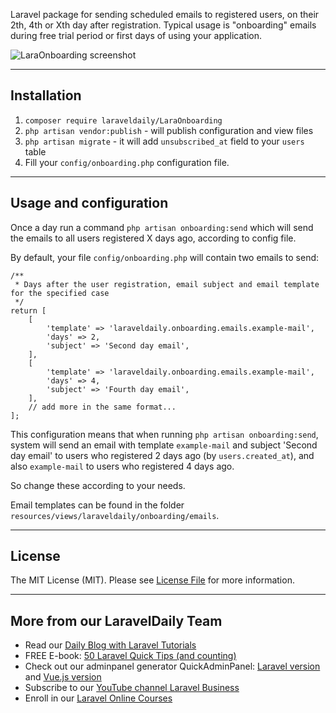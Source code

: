 Laravel package for sending scheduled emails to registered users, on their 2th, 4th or Xth day after registration. Typical usage is "onboarding" emails during free trial period or first days of using your application.

![LaraOnboarding screenshot](https://laraveldaily.com/wp-content/uploads/2018/11/laravel-laraonboarding-demo.png)

---

## Installation  
1. `composer require laraveldaily/LaraOnboarding`
2. `php artisan vendor:publish` - will publish configuration and view files
3. `php artisan migrate` - it will add `unsubscribed_at` field to your `users` table  
4. Fill your `config/onboarding.php` configuration file.

---

## Usage and configuration

Once a day run a command `php artisan onboarding:send` which will send the emails to all users registered X days ago, according to config file.

By default, your file `config/onboarding.php` will contain two emails to send:

```
/**
 * Days after the user registration, email subject and email template for the specified case
 */
return [
    [
        'template' => 'laraveldaily.onboarding.emails.example-mail',
        'days' => 2,
        'subject' => 'Second day email',
    ],
    [
        'template' => 'laraveldaily.onboarding.emails.example-mail',
        'days' => 4,
        'subject' => 'Fourth day email',
    ],
    // add more in the same format...
];

```

This configuration means that when running `php artisan onboarding:send`, system will send an email with template `example-mail` and subject 'Second day email' to users who registered 2 days ago (by `users.created_at`), and also `example-mail` to users who registered 4 days ago.

So change these according to your needs.

Email templates can be found in the folder `resources/views/laraveldaily/onboarding/emails`.

---

## License
The MIT License (MIT). Please see [License File](license.md) for more information.

---

## More from our LaravelDaily Team

- Read our [Daily Blog with Laravel Tutorials](https://laraveldaily.com)
- FREE E-book: [50 Laravel Quick Tips (and counting)](https://laraveldaily.com/free-e-book-40-laravel-quick-tips-and-counting/)
- Check out our adminpanel generator QuickAdminPanel: [Laravel version](https://quickadminpanel.com) and [Vue.js version](https://vue.quickadminpanel.com)
- Subscribe to our [YouTube channel Laravel Business](https://www.youtube.com/channel/UCTuplgOBi6tJIlesIboymGA)
- Enroll in our [Laravel Online Courses](https://laraveldaily.teachable.com/)
